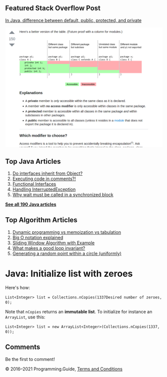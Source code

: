 



## Featured Stack Overflow Post

[In Java, difference between default, public, protected, and private](https://stackoverflow.com/a/33627846/276052)

[<img src="../images/so-featured-33627846.png" alt="StackOverflow screenshot thumbnail" class="screenshot" />](https://stackoverflow.com/a/33627846/276052)



## Top Java Articles

1.  [Do interfaces inherit from Object?](do-interfaces-inherit-from-object.html)
2.  [Executing code in comments?!](executing-code-in-comments.html)
3.  [Functional Interfaces](functional-interfaces.html)
4.  [Handling InterruptedException](handling-interrupted-exceptions.html)
5.  [Why wait must be called in a synchronized block](why-wait-must-be-in-synchronized.html)

[**See all 190 Java articles**](index.html)

## Top Algorithm Articles

1.  [Dynamic programming vs memoization vs tabulation](../dynamic-programming-vs-memoization-vs-tabulation.html)
2.  [Big O notation explained](../big-o-notation-explained.html)
3.  [Sliding Window Algorithm with Example](../sliding-window-example.html)
4.  [What makes a good loop invariant?](../what-makes-a-good-loop-invariant.html)
5.  [Generating a random point within a circle (uniformly)](../random-point-within-circle.html)

# Java: Initialize list with zeroes

Here's how:

    List<Integer> list = Collections.nCopies(1337Desired number of zeroes, 0);

Note that `nCopies` returns an **immutable list**. To initialize for instance an `ArrayList`, use this:

    List<Integer> list = new ArrayList<Integer>(Collections.nCopies(1337, 0));

## Comments

Be the first to comment!

© 2016–2021 Programming.Guide, [Terms and Conditions](../terms-and-conditions.html)
